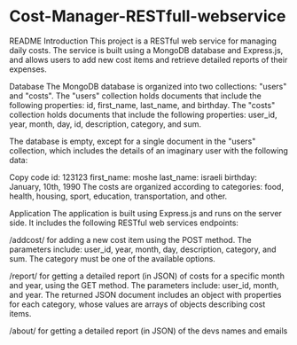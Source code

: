 ﻿# Cost-Manager-RESTfull-webservice
README
Introduction
This project is a RESTful web service for managing daily costs. The service is built using a MongoDB database and Express.js, and allows users to add new cost items and retrieve detailed reports of their expenses.

Database
The MongoDB database is organized into two collections: "users" and "costs". The "users" collection holds documents that include the following properties: id, first_name, last_name, and birthday. The "costs" collection holds documents that include the following properties: user_id, year, month, day, id, description, category, and sum.

The database is empty, except for a single document in the "users" collection, which includes the details of an imaginary user with the following data:

Copy code
id: 123123
first_name: moshe
last_name: israeli
birthday: January, 10th, 1990
The costs are organized according to categories: food, health, housing, sport, education, transportation, and other.

Application
The application is built using Express.js and runs on the server side. It includes the following RESTful web services endpoints:

/addcost/ for adding a new cost item using the POST method. The parameters include: user_id, year, month, day, description, category, and sum. The category must be one of the available options.

/report/ for getting a detailed report (in JSON) of costs for a specific month and year, using the GET method. The parameters include: user_id, month, and year. The returned JSON document includes an object with properties for each category, whose values are arrays of objects describing cost items.

/about/ for getting a detailed report (in JSON) of the devs names and emails
